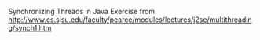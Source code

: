 Synchronizing Threads in Java
Exercise from http://www.cs.sjsu.edu/faculty/pearce/modules/lectures/j2se/multithreading/synch1.htm